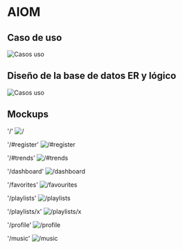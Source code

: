 # AIOM

## Caso de uso

![Casos uso](documentation/AIOM_caso_uso.png)

## Diseño de la base de datos ER y lógico

![Casos uso](documentation/Design-BD-AIOM.png)

## Mockups 

'/'
![/](documentation/index1.png)

'/#register'
![/#register](documentation/Screenshot%20from%202022-04-21%2018-20-18.png)

'/#trends'
![/#trends](documentation/index2.png)

'/dashboard'
![/dashboard](documentation/dashboard.png)

'/favorites'
![/favourites](documentation/favorites.png)

'/playlists'
![/playlists](documentation/playlists.png)

'/playlists/x'
![/playlists/x](documentation/playlist_songs.png)

'/profile'
![/profile](documentation/profile.png)

'/music'
![/music](documentation/music.png)